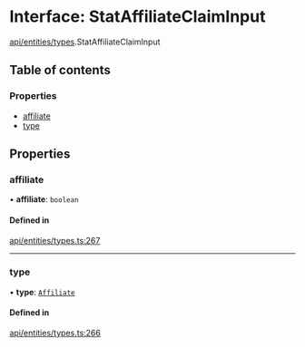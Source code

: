 # Interface: StatAffiliateClaimInput

[api/entities/types](../wiki/api.entities.types).StatAffiliateClaimInput

## Table of contents

### Properties

- [affiliate](../wiki/api.entities.types.StatAffiliateClaimInput#affiliate)
- [type](../wiki/api.entities.types.StatAffiliateClaimInput#type)

## Properties

### affiliate

• **affiliate**: `boolean`

#### Defined in

[api/entities/types.ts:267](https://github.com/PolymeshAssociation/polymesh-sdk/blob/8a9e72221/src/api/entities/types.ts#L267)

___

### type

• **type**: [`Affiliate`](../wiki/api.entities.types.ClaimType#affiliate)

#### Defined in

[api/entities/types.ts:266](https://github.com/PolymeshAssociation/polymesh-sdk/blob/8a9e72221/src/api/entities/types.ts#L266)
